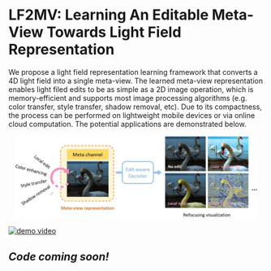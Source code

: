 # LF2MV: Learning An Editable Meta-View Towards Light Field Representation
<!-- ------------------------------------------------------------------------------ -->
We propose a light field representation learning framework that converts a 4D light field into a single meta-view. The learned meta-view representation enables light filed edits to be as simple as a 2D image operation, which is memory-efficient and supports most image processing algorithms (e.g. color transfer, style transfer, shadow removal, etc). Due to its compactness, the process can be performed on lightweight mobile devices or via online cloud computation. The potential applications are demonstrated below.
<div align="center">
	<img src="asserts/overview.jpg" width="95%">
</div>

[![demo video](https://res.cloudinary.com/marcomontalbano/image/upload/v1660700289/video_to_markdown/images/youtube--k6wP5TWr4Ro-c05b58ac6eb4c4700831b2b3070cd403.jpg)](https://youtu.be/k6wP5TWr4Ro "demo video")

## *Code coming soon!*
